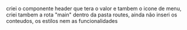 criei o componente header que tera o valor e tambem o icone de menu, criei tambem a rota "main" dentro da pasta routes, ainda não inseri os conteudos, os estilos nem as funcionalidades